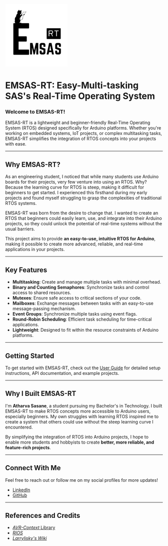 <img src="EmSAS-RT_Logo.png" width="200" height="200" alt="EmSAS-RT Logo">


# EMSAS-RT: Easy-Multi-tasking SAS's Real-Time Operating System

### Welcome to EMSAS-RT!

EMSAS-RT is a lightweight and beginner-friendly Real-Time Operating System (RTOS) designed specifically for Arduino platforms. Whether you're working on embedded systems, IoT projects, or complex multitasking tasks, EMSAS-RT simplifies the integration of RTOS concepts into your projects with ease.

---

## Why EMSAS-RT?

As an engineering student, I noticed that while many students use Arduino boards for their projects, very few venture into using an RTOS. Why? Because the learning curve for RTOS is steep, making it difficult for beginners to get started. I experienced this firsthand during my early projects and found myself struggling to grasp the complexities of traditional RTOS systems.

EMSAS-RT was born from the desire to change that. I wanted to create an RTOS that beginners could easily learn, use, and integrate into their Arduino projects, so they could unlock the potential of real-time systems without the usual barriers.

This project aims to provide **an easy-to-use, intuitive RTOS for Arduino**, making it possible to create more advanced, reliable, and real-time applications in your projects.

---

## Key Features

- **Multitasking**: Create and manage multiple tasks with minimal overhead.
- **Binary and Counting Semaphores**: Synchronize tasks and control access to shared resources.
- **Mutexes**: Ensure safe access to critical sections of your code.
- **Mailboxes**: Exchange messages between tasks with an easy-to-use message-passing mechanism.
- **Event Groups**: Synchronize multiple tasks using event flags.
- **Round-Robin Scheduling**: Efficient task scheduling for time-critical applications.
- **Lightweight**: Designed to fit within the resource constraints of Arduino platforms.

---

## Getting Started

To get started with EMSAS-RT, check out the [User Guide](./UserGuide.md) for detailed setup instructions, API documentation, and example projects.

---

## Why I Built EMSAS-RT

I'm **Atharva Sasane**, a student pursuing my Bachelor's in Technology. I built EMSAS-RT to make RTOS concepts more accessible to Arduino users, especially beginners. My own struggles with learning RTOS inspired me to create a system that others could use without the steep learning curve I encountered.

By simplifying the integration of RTOS into Arduino projects, I hope to enable more students and hobbyists to create **better, more reliable, and feature-rich projects**.

---
## Connect With Me

Feel free to reach out or follow me on my social profiles for more updates!

- [LinkedIn](https://www.linkedin.com/in/atharvasasane)
- [GitHub](https://github.com/SasArth)

---

## References and Credits
- [*AVR-Context* Library](https://docs.arduino.cc/libraries/avr-context/)
- [*RIOS*](https://www.cs.ucr.edu/~vahid/rios/)
- [*Larrylisky's Wiki*](https://larrylisky.com/2012/07/14/how-to-create-a-small-rtos/)
